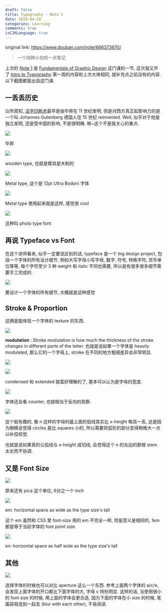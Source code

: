 ```yaml
---
draft: false
title: Typography - Note 2
date: 2018-04-20
categories: Learning
comments: true
isCJKLanguage: true
---
```


original link: https://www.douban.com/note/666373670/

> 一个纯种小白的一点笔记

上次的 [Note 1](https://www.douban.com/note/665653445/) 是 [Fundamentals of Graphic Design](https://www.coursera.org/learn/fundamentals-of-graphic-design) 这门课的一节, 这次我又开了 [Intro to Typography](https://www.coursera.org/learn/typography) 第一周的内容和上次大体相同, 就补充点之前没有的内容. 以下截图都是出自这门课.

## 一丢丢历史

众所周知, [活字印刷术](https://zh.wikipedia.org/wiki/%E6%B4%BB%E5%AD%97%E5%8D%B0%E5%88%B7%E6%9C%AF)最早是由毕昇在 11 世纪发明, 但是对西方真正起影响力的是一个叫 Johannes Gutenberg 德国人在 15 世纪 reinvented. Well, 似乎对于他是独立发明, 还是受中国的影响, 不是很明确. 嘛~这个不是我关心的重点.

![](../../assets/images/Typography---Note-2/p50000583.jpg)

毕昇

![](../../assets/images/Typography---Note-2/p50000585.jpg)

wooden type, 也就是模具是木制的

![](../../assets/images/Typography---Note-2/p50000584.jpg)

Metal type, 这个是 12pt Ultra Bodoni 字体

![](../../assets/images/Typography---Note-2/p50000582.jpg)

Metal type 使用起来就是这样, 感觉很 cool

![](../../assets/images/Typography---Note-2/p50000581.jpg)

这种叫 photo type font

## 再说 Typeface vs Font

在这个讲师看来, 似乎一定要说区别的话, typeface 是一个 big design project, 包括一个字体的所有设计细节, 例如大写字母小写字母, 数字, 符号, 特殊字符, 货币单位等等, 每个字符至少 3 种 weight 和 italic 不同也需要, 所以是有很多很多细节需要手工完成的.

![](../../assets/images/Typography---Note-2/p50000701.jpg)

要设计一个字体的所有细节, 大概就是这种感觉

## Stroke & Proportion

这俩是能体现一个字体的 texture 的东西.

![](../../assets/images/Typography---Note-2/p50000729.jpg)

**modulation** : Stroke modulation is how much the thickness of the stroke changes in different parts of the letter. 也就是说如果一个字体是 heavily modulated, 那么它的一个字母上, stroke 在不同的地方粗细差异会非常明显.

![](../../assets/images/Typography---Note-2/p50000726.jpg)

![](../../assets/images/Typography---Note-2/p50000725.jpg)

condensed 和 extended 就蛮好理解的了, 基本可以认为是字母的宽度.

![](../../assets/images/Typography---Note-2/p50000724.jpg)

字体还会看 counter, 也就相当于反向的观察.

![](../../assets/images/Typography---Note-2/p50000723.jpg)

这个挺有趣的, 像 n 这样的字母的最上面的弧线其实比 x-height 略高一丢, 这是因为眼睛会觉得 circles 是比 squares 小的, 所以需要将弧形的部分变得稍微大一点以补偿视觉.

也就是说如果真的让弧线与 x-height 成切线, 会觉得这个 n 的左边的那根 stem 太长而不协调.

## 又是 Font Size

![](../../assets/images/Typography---Note-2/p50000804.jpg)

原来还有 pica 这个单位, 6分之一个 inch

![](../../assets/images/Typography---Note-2/p50000812.jpg)

em: horizontal space as wide as the type size's tall

这个 em 虽然和 CSS 里 font-size 用的 em 不完全一样, 但是意义是相同的, 1em 都是等于当前字体的 font point size.

![](../../assets/images/Typography---Note-2/p50000805.jpg)

en: horizontal space as half wide as the type size's tall

## 其他

![](../../assets/images/Typography---Note-2/p50000867.jpg)

选择字体的时候也可以对比 aperture 这么一个东西. 参考上面两个字体的 a/c/e, 会发现上面字体的开口都比下面字体的大, 字母 c 特别明显. 这样的话, 当使用很小的 font size 的时候, 用上面的字体会更合适, 因为下面的字体在小 size 的时候, 笔画容易连到一起去 (blur with each other), 不易阅读.
